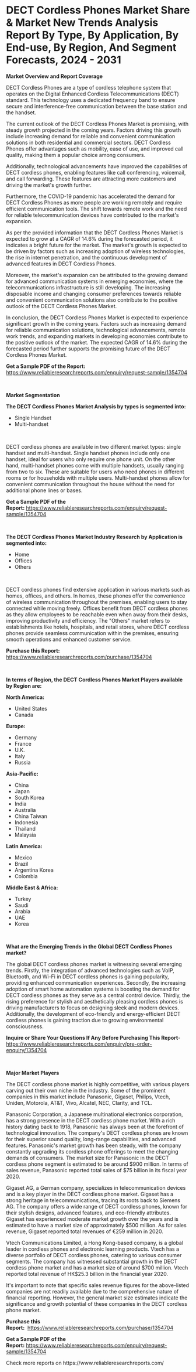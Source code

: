 <p><h1>DECT Cordless Phones Market Share & Market New Trends Analysis Report By Type, By Application, By End-use, By Region, And Segment Forecasts, 2024 - 2031</h1></p><p><strong>Market Overview and Report Coverage</strong></p>
<p><p>DECT Cordless Phones are a type of cordless telephone system that operates on the Digital Enhanced Cordless Telecommunications (DECT) standard. This technology uses a dedicated frequency band to ensure secure and interference-free communication between the base station and the handset.</p><p>The current outlook of the DECT Cordless Phones Market is promising, with steady growth projected in the coming years. Factors driving this growth include increasing demand for reliable and convenient communication solutions in both residential and commercial sectors. DECT Cordless Phones offer advantages such as mobility, ease of use, and improved call quality, making them a popular choice among consumers.</p><p>Additionally, technological advancements have improved the capabilities of DECT cordless phones, enabling features like call conferencing, voicemail, and call forwarding. These features are attracting more customers and driving the market's growth further.</p><p>Furthermore, the COVID-19 pandemic has accelerated the demand for DECT Cordless Phones as more people are working remotely and require efficient communication tools. The shift towards remote work and the need for reliable telecommunication devices have contributed to the market's expansion.</p><p>As per the provided information that the DECT Cordless Phones Market is expected to grow at a CAGR of 14.6% during the forecasted period, it indicates a bright future for the market. The market's growth is expected to be driven by factors such as increasing adoption of wireless technologies, the rise in internet penetration, and the continuous development of advanced features in DECT Cordless Phones.</p><p>Moreover, the market's expansion can be attributed to the growing demand for advanced communication systems in emerging economies, where the telecommunications infrastructure is still developing. The increasing disposable income and changing consumer preferences towards reliable and convenient communication solutions also contribute to the positive outlook of the DECT Cordless Phones Market.</p><p>In conclusion, the DECT Cordless Phones Market is expected to experience significant growth in the coming years. Factors such as increasing demand for reliable communication solutions, technological advancements, remote work trends, and expanding markets in developing economies contribute to the positive outlook of the market. The expected CAGR of 14.6% during the forecasted period further supports the promising future of the DECT Cordless Phones Market.</p></p>
<p><strong>Get a Sample PDF of the Report:</strong> <a href="https://www.reliableresearchreports.com/enquiry/request-sample/1354704">https://www.reliableresearchreports.com/enquiry/request-sample/1354704</a></p>
<p>&nbsp;</p>
<p><strong>Market Segmentation</strong></p>
<p><strong>The DECT Cordless Phones Market Analysis by types is segmented into:</strong></p>
<p><ul><li>Single Handset</li><li>Multi-handset</li></ul></p>
<p>&nbsp;</p>
<p><p>DECT cordless phones are available in two different market types: single handset and multi-handset. Single handset phones include only one handset, ideal for users who only require one phone unit. On the other hand, multi-handset phones come with multiple handsets, usually ranging from two to six. These are suitable for users who need phones in different rooms or for households with multiple users. Multi-handset phones allow for convenient communication throughout the house without the need for additional phone lines or bases.</p></p>
<p><strong>Get a Sample PDF of the Report:</strong>&nbsp;<a href="https://www.reliableresearchreports.com/enquiry/request-sample/1354704">https://www.reliableresearchreports.com/enquiry/request-sample/1354704</a></p>
<p>&nbsp;</p>
<p><strong>The DECT Cordless Phones Market Industry Research by Application is segmented into:</strong></p>
<p><ul><li>Home</li><li>Offices</li><li>Others</li></ul></p>
<p>&nbsp;</p>
<p><p>DECT cordless phones find extensive application in various markets such as homes, offices, and others. In homes, these phones offer the convenience of wireless communication throughout the premises, enabling users to stay connected while moving freely. Offices benefit from DECT cordless phones as they allow employees to be reachable even when away from their desks, improving productivity and efficiency. The "Others" market refers to establishments like hotels, hospitals, and retail stores, where DECT cordless phones provide seamless communication within the premises, ensuring smooth operations and enhanced customer service.</p></p>
<p><strong>Purchase this Report:</strong>&nbsp; <a href="https://www.reliableresearchreports.com/purchase/1354704">https://www.reliableresearchreports.com/purchase/1354704</a></p>
<p>&nbsp;</p>
<p><strong>In terms of Region, the DECT Cordless Phones Market Players available by Region are:</strong></p>
<p>
    <p> <strong> North America: </strong>
        <ul>
            <li>United States</li>
            <li>Canada</li>
        </ul>
        </p> 
    <p> <strong> Europe: </strong>
        <ul>
            <li>Germany</li>
            <li>France</li>
            <li>U.K.</li>
            <li>Italy</li>
            <li>Russia</li>
        </ul>
        </p> 
    <p> <strong> Asia-Pacific: </strong>
        <ul>
            <li>China</li>
            <li>Japan</li>
            <li>South Korea</li>
            <li>India</li>
            <li>Australia</li>
            <li>China Taiwan</li>
            <li>Indonesia</li>
            <li>Thailand</li>
            <li>Malaysia</li>
        </ul>
        </p> 
    <p> <strong> Latin America: </strong>
        <ul>
            <li>Mexico</li>
            <li>Brazil</li>
            <li>Argentina Korea</li>
            <li>Colombia</li>
        </ul>
        </p> 
    <p> <strong> Middle East & Africa: </strong>
        <ul>
            <li>Turkey</li>
            <li>Saudi</li>
            <li>Arabia</li>
            <li>UAE</li>
            <li>Korea</li>
        </ul>
    </p>
    </p>
<p>&nbsp;</p>
<p><strong>What are the Emerging Trends in the Global DECT Cordless Phones market?</strong></p>
<p><p>The global DECT cordless phones market is witnessing several emerging trends. Firstly, the integration of advanced technologies such as VoIP, Bluetooth, and Wi-Fi in DECT cordless phones is gaining popularity, providing enhanced communication experiences. Secondly, the increasing adoption of smart home automation systems is boosting the demand for DECT cordless phones as they serve as a central control device. Thirdly, the rising preference for stylish and aesthetically pleasing cordless phones is driving manufacturers to focus on designing sleek and modern devices. Additionally, the development of eco-friendly and energy-efficient DECT cordless phones is gaining traction due to growing environmental consciousness.</p></p>
<p><strong>Inquire or Share Your Questions If Any Before Purchasing This Report</strong>- <a href="https://www.reliableresearchreports.com/enquiry/pre-order-enquiry/1354704">https://www.reliableresearchreports.com/enquiry/pre-order-enquiry/1354704</a></p>
<p>&nbsp;</p>
<p><strong>Major Market Players</strong></p>
<p><p>The DECT cordless phone market is highly competitive, with various players carving out their own niche in the industry. Some of the prominent companies in this market include Panasonic, Gigaset, Philips, Vtech, Uniden, Motorola, AT&T, Vivo, Alcatel, NEC, Clarity, and TCL.</p><p>Panasonic Corporation, a Japanese multinational electronics corporation, has a strong presence in the DECT cordless phone market. With a rich history dating back to 1918, Panasonic has always been at the forefront of technological innovation. The company's DECT cordless phones are known for their superior sound quality, long-range capabilities, and advanced features. Panasonic's market growth has been steady, with the company constantly upgrading its cordless phone offerings to meet the changing demands of consumers. The market size for Panasonic in the DECT cordless phone segment is estimated to be around $900 million. In terms of sales revenue, Panasonic reported total sales of $75 billion in its fiscal year 2020.</p><p>Gigaset AG, a German company, specializes in telecommunication devices and is a key player in the DECT cordless phone market. Gigaset has a strong heritage in telecommunications, tracing its roots back to Siemens AG. The company offers a wide range of DECT cordless phones, known for their stylish designs, advanced features, and eco-friendly attributes. Gigaset has experienced moderate market growth over the years and is estimated to have a market size of approximately $500 million. As for sales revenue, Gigaset reported total revenues of €259 million in 2020.</p><p>Vtech Communications Limited, a Hong Kong-based company, is a global leader in cordless phones and electronic learning products. Vtech has a diverse portfolio of DECT cordless phones, catering to various consumer segments. The company has witnessed substantial growth in the DECT cordless phone market and has a market size of around $700 million. Vtech reported total revenue of HK$25.3 billion in the financial year 2020.</p><p>It's important to note that specific sales revenue figures for the above-listed companies are not readily available due to the comprehensive nature of financial reporting. However, the general market size estimates indicate the significance and growth potential of these companies in the DECT cordless phone market.</p></p>
<p><strong>Purchase this Report:</strong>&nbsp;&nbsp;<a href="https://www.reliableresearchreports.com/purchase/1354704">https://www.reliableresearchreports.com/purchase/1354704</a></p>
<p></p>
<p><strong>Get a Sample PDF of the Report:</strong>&nbsp;<a href="https://www.reliableresearchreports.com/enquiry/request-sample/1354704">https://www.reliableresearchreports.com/enquiry/request-sample/1354704</a></p>
<p>Check more reports on https://www.reliableresearchreports.com/</p>